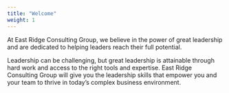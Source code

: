 ```yaml
---
title: "Welcome"
weight: 1
---
```


At East Ridge Consulting Group, we believe in the power of great leadership and are dedicated to helping leaders reach their full potential.  

Leadership can be challenging, but great leadership is attainable through hard work and access to the right tools and expertise.  East Ridge Consulting Group will give you the leadership skills that empower you and your team to thrive in today’s complex business environment. 
